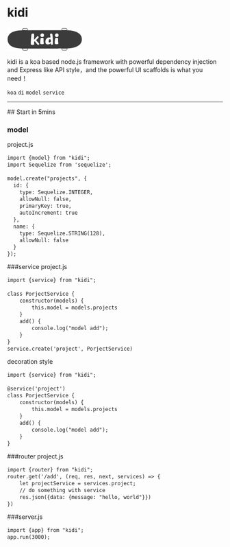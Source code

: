 # kidi
![kidi](kidi.png)

kidi is a koa based node.js framework with powerful dependency injection and Express like API style，and the powerful UI scaffolds is what you need！

`koa`  `di` `model`  `service`

<hr>
## Start in 5mins

### model
project.js
```
import {model} from "kidi";
import Sequelize from 'sequelize';

model.create("projects", {
  id: {
    type: Sequelize.INTEGER,
    allowNull: false,
    primaryKey: true,
    autoIncrement: true
  },
  name: {
    type: Sequelize.STRING(128),
    allowNull: false
  }
});

```
###service
project.js
```
import {service} from "kidi";

class PorjectService {
    constructor(models) {
        this.model = models.projects
    }
    add() {
        console.log("model add");
    }
}
service.create('project', PorjectService)
```
decoration style
```
import {service} from "kidi";

@service('project')
class PorjectService {
    constructor(models) {
        this.model = models.projects
    }
    add() {
        console.log("model add");
    }
}
```

###router
project.js
```
import {router} from "kidi";
router.get('/add', (req, res, next, services) => {
    let projectService = services.project;
    // do something with service
    res.json({data: {message: "hello, world"}})
})

```
###server.js
```
import {app} from "kidi";
app.run(3000);
```

## 


